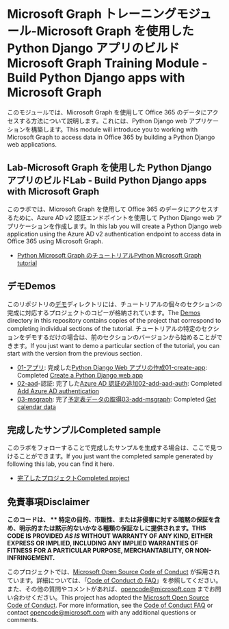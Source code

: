 # <a name="microsoft-graph-training-module---build-python-django-apps-with-microsoft-graph"></a><span data-ttu-id="b8860-101">Microsoft Graph トレーニングモジュール-Microsoft Graph を使用した Python Django アプリのビルド</span><span class="sxs-lookup"><span data-stu-id="b8860-101">Microsoft Graph Training Module - Build Python Django apps with Microsoft Graph</span></span>

<span data-ttu-id="b8860-102">このモジュールでは、Microsoft Graph を使用して Office 365 のデータにアクセスする方法について説明します。これには、Python Django web アプリケーションを構築します。</span><span class="sxs-lookup"><span data-stu-id="b8860-102">This module will introduce you to working with Microsoft Graph to access data in Office 365 by building a Python Django web applications.</span></span>

## <a name="lab---build-python-django-apps-with-microsoft-graph"></a><span data-ttu-id="b8860-103">Lab-Microsoft Graph を使用した Python Django アプリのビルド</span><span class="sxs-lookup"><span data-stu-id="b8860-103">Lab - Build Python Django apps with Microsoft Graph</span></span>

<span data-ttu-id="b8860-104">このラボでは、Microsoft Graph を使用して Office 365 のデータにアクセスするために、Azure AD v2 認証エンドポイントを使用して Python Django web アプリケーションを作成します。</span><span class="sxs-lookup"><span data-stu-id="b8860-104">In this lab you will create a Python Django web application using the Azure AD v2 authentication endpoint to access data in Office 365 using Microsoft Graph.</span></span>

- [<span data-ttu-id="b8860-105">Python Microsoft Graph のチュートリアル</span><span class="sxs-lookup"><span data-stu-id="b8860-105">Python Microsoft Graph tutorial</span></span>](https://docs.microsoft.com/graph/training/python-tutorial)

## <a name="demos"></a><span data-ttu-id="b8860-106">デモ</span><span class="sxs-lookup"><span data-stu-id="b8860-106">Demos</span></span>

<span data-ttu-id="b8860-107">このリポジトリの[デモ](./Demos)ディレクトリには、チュートリアルの個々のセクションの完成に対応するプロジェクトのコピーが格納されています。</span><span class="sxs-lookup"><span data-stu-id="b8860-107">The [Demos](./Demos) directory in this repository contains copies of the project that correspond to completing individual sections of the tutorial.</span></span> <span data-ttu-id="b8860-108">チュートリアルの特定のセクションをデモするだけの場合は、前のセクションのバージョンから始めることができます。</span><span class="sxs-lookup"><span data-stu-id="b8860-108">If you just want to demo a particular section of the tutorial, you can start with the version from the previous section.</span></span>

- <span data-ttu-id="b8860-109">[01-アプリ](Demos/01-create-app): 完成した[Python Django Web アプリの作成](https://docs.microsoft.com/graph/training/python-tutorial?tutorial-step=1)</span><span class="sxs-lookup"><span data-stu-id="b8860-109">[01-create-app](Demos/01-create-app): Completed [Create a Python Django web app](https://docs.microsoft.com/graph/training/python-tutorial?tutorial-step=1)</span></span>
- <span data-ttu-id="b8860-110">[02-aad](Demos/02-add-aad-auth)-認証: 完了した[Azure AD 認証の追加](https://docs.microsoft.com/graph/training/python-tutorial?tutorial-step=3)</span><span class="sxs-lookup"><span data-stu-id="b8860-110">[02-add-aad-auth](Demos/02-add-aad-auth): Completed [Add Azure AD authentication](https://docs.microsoft.com/graph/training/python-tutorial?tutorial-step=3)</span></span>
- <span data-ttu-id="b8860-111">[03-msgraph](Demos/03-add-msgraph): 完了[予定表データの取得](https://docs.microsoft.com/graph/training/python-tutorial?tutorial-step=4)</span><span class="sxs-lookup"><span data-stu-id="b8860-111">[03-add-msgraph](Demos/03-add-msgraph): Completed [Get calendar data](https://docs.microsoft.com/graph/training/python-tutorial?tutorial-step=4)</span></span>

## <a name="completed-sample"></a><span data-ttu-id="b8860-112">完成したサンプル</span><span class="sxs-lookup"><span data-stu-id="b8860-112">Completed sample</span></span>

<span data-ttu-id="b8860-113">このラボをフォローすることで完成したサンプルを生成する場合は、ここで見つけることができます。</span><span class="sxs-lookup"><span data-stu-id="b8860-113">If you just want the completed sample generated by following this lab, you can find it here.</span></span>

- [<span data-ttu-id="b8860-114">完了したプロジェクト</span><span class="sxs-lookup"><span data-stu-id="b8860-114">Completed project</span></span>](Demos/03-add-msgraph)

## <a name="disclaimer"></a><span data-ttu-id="b8860-115">免責事項</span><span class="sxs-lookup"><span data-stu-id="b8860-115">Disclaimer</span></span>

<span data-ttu-id="b8860-116">**このコードは、 \*\* 特定の目的、市販性、または非侵害に対する暗黙の保証を含め、明示的または黙示的ないかなる種類の保証なしに提供されます。**</span><span class="sxs-lookup"><span data-stu-id="b8860-116">**THIS CODE IS PROVIDED *AS IS* WITHOUT WARRANTY OF ANY KIND, EITHER EXPRESS OR IMPLIED, INCLUDING ANY IMPLIED WARRANTIES OF FITNESS FOR A PARTICULAR PURPOSE, MERCHANTABILITY, OR NON-INFRINGEMENT.**</span></span>

<span data-ttu-id="b8860-p102">このプロジェクトでは、[Microsoft Open Source Code of Conduct](https://opensource.microsoft.com/codeofconduct/) が採用されています。詳細については、「[Code of Conduct の FAQ](https://opensource.microsoft.com/codeofconduct/faq/)」を参照してください。また、その他の質問やコメントがあれば、[opencode@microsoft.com](mailto:opencode@microsoft.com) までお問い合わせください。</span><span class="sxs-lookup"><span data-stu-id="b8860-p102">This project has adopted the [Microsoft Open Source Code of Conduct](https://opensource.microsoft.com/codeofconduct/). For more information, see the [Code of Conduct FAQ](https://opensource.microsoft.com/codeofconduct/faq/) or contact [opencode@microsoft.com](mailto:opencode@microsoft.com) with any additional questions or comments.</span></span>